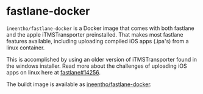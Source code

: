 # fastlane-docker

`ineentho/fastlane-docker` is a Docker image that comes with both fastlane and the apple iTMSTransporter preinstalled. That makes most fastlane features available, including uploading compiled iOS apps (.ipa's) from a linux container.

This is accomplished by using an older version of iTMSTransporter found in the windows installer. Read more about the challenges of uploading iOS apps on linux here at [fastlane#14256](https://github.com/fastlane/fastlane/issues/14256).

The buildt image is available as [ineentho/fastlane-docker](https://hub.docker.com/r/ineentho/fastlane-docker).
